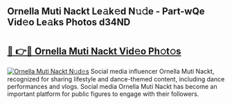 ## Ornella Muti Nackt Le𝚊k𝚎d N𝚞𝚍e - Part-wQe Vid𝚎o Le𝚊ks Photos d34ND

# <h2><a href="http://fb1k9r.evod.top/?m=Ornella+Muti+Nackt">🔗 👉🔴 Ornella Muti Nackt Vid𝚎o Ph𝚘t𝚘s</a></h2>

[![Ornella Muti Nackt N𝚞d𝚎s](https://i.imgur.com/8V9OHl7.gif)](http://fb1k9r.evod.top/?m=Ornella+Muti+Nackt)
Social media influencer Ornella Muti Nackt, recognized for sharing lifestyle and dance-themed content, including dance performances and vlogs. Social media Ornella Muti Nackt has become an important platform for public figures to engage with their followers. 
